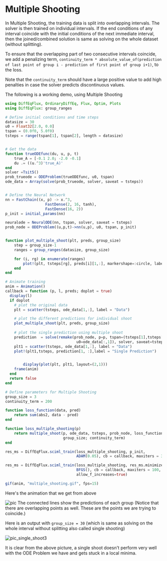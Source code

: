 # Multiple Shooting

In Multiple Shooting, the training data is split into overlapping intervals.
The solver is then trained on individual intervals. If the end conditions of any
interval coincide with the initial conditions of the next immediate interval,
then the joined/combined solution is same as solving on the whole dataset
(without splitting).

To ensure that the overlapping part of two consecutive intervals coincide,
we add a penalizing term, `continuity_term * absolute_value_of(prediction
of last point of group i - prediction of first point of group i+1)`, to
the loss.

Note that the `continuity_term` should have a large positive value to add
high penalties in case the solver predicts discontinuous values.


The following is a working demo, using Multiple Shooting

```julia
using DiffEqFlux, OrdinaryDiffEq, Flux, Optim, Plots
using DiffEqFlux: group_ranges

# Define initial conditions and time steps
datasize = 30
u0 = Float32[2.0, 0.0]
tspan = (0.0f0, 5.0f0)
tsteps = range(tspan[1], tspan[2], length = datasize)


# Get the data
function trueODEfunc(du, u, p, t)
    true_A = [-0.1 2.0; -2.0 -0.1]
    du .= ((u.^3)'true_A)'
end
solver =Tsit5()
prob_trueode = ODEProblem(trueODEfunc, u0, tspan)
ode_data = Array(solve(prob_trueode, solver, saveat = tsteps))


# Define the Neural Network
nn = FastChain((x, p) -> x.^3,
                  FastDense(2, 16, tanh),
                  FastDense(16, 2))
p_init = initial_params(nn)

neuralode = NeuralODE(nn, tspan, solver, saveat = tsteps)
prob_node = ODEProblem((u,p,t)->nn(u,p), u0, tspan, p_init)


function plot_multiple_shoot(plt, preds, group_size)
	step = group_size-1
	ranges = group_ranges(datasize, group_size)

	for (i, rg) in enumerate(ranges)
		plot!(plt, tsteps[rg], preds[i][1,:], markershape=:circle, label="Group $(i)")
	end
end

# Animate training
anim = Animation()
callback = function (p, l, preds; doplot = true)
  display(l)
  if doplot
	# plot the original data
	plt = scatter(tsteps, ode_data[1,:], label = "Data")

	# plot the different predictions for individual shoot
	plot_multiple_shoot(plt, preds, group_size)
        
	# plot the single prediction using multiple shoot
	prediction  = solve(remake(prob_node, p=p, tspan=(tsteps[1],tsteps[datasize]),
								u0=ode_data[:,1]), solver, saveat=tsteps)
	plt1 = scatter(tsteps, ode_data[1,:], label = "Data")
	plot!(plt1,tsteps, prediction[1, :],label = "Single Prediction")


        display(plot(plt, plt1, layout=(2,1)))
	frame(anim)
  end
  return false
end

# Define parameters for Multiple Shooting
group_size = 3
continuity_term = 200

function loss_function(data, pred)
	return sum(abs2, data - pred)
end

function loss_multiple_shooting(p)
    return multiple_shoot(p, ode_data, tsteps, prob_node, loss_function, solver,
                          group_size; continuity_term)
end

res_ms = DiffEqFlux.sciml_train(loss_multiple_shooting, p_init,
                                ADAM(0.05), cb = callback, maxiters = 300)

res_ms = DiffEqFlux.sciml_train(loss_multiple_shooting, res_ms.minimizer,
                                BFGS(), cb = callback, maxiters = 100,
                                allow_f_increases=true)

gif(anim, "multiple_shooting.gif", fps=15)

```
Here's the animation that we get from above

![pic](https://camo.githubusercontent.com/9f1a4b38895ebaa47b7d90e53268e6f10d04da684b58549624c637e85c22d27b/68747470733a2f2f692e696d6775722e636f6d2f636d507a716a722e676966)
The connected lines show the predictions of each group (Notice that there
are overlapping points as well. These are the points we are trying to coincide.)

Here is an output with `group_size = 30` (which is same as solving on the whole
interval without splitting also called single shooting)

![pic_single_shoot3](https://user-images.githubusercontent.com/58384989/111843307-f0fff180-8926-11eb-9a06-2731113173bc.PNG)

It is clear from the above picture, a single shoot doesn't perform very well
with the ODE Problem we have and gets stuck in a local minima.
